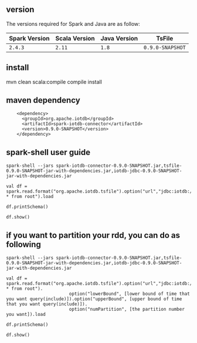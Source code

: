 <!--

    Licensed to the Apache Software Foundation (ASF) under one
    or more contributor license agreements.  See the NOTICE file
    distributed with this work for additional information
    regarding copyright ownership.  The ASF licenses this file
    to you under the Apache License, Version 2.0 (the
    "License"); you may not use this file except in compliance
    with the License.  You may obtain a copy of the License at

        http://www.apache.org/licenses/LICENSE-2.0

    Unless required by applicable law or agreed to in writing,
    software distributed under the License is distributed on an
    "AS IS" BASIS, WITHOUT WARRANTIES OR CONDITIONS OF ANY
    KIND, either express or implied.  See the License for the
    specific language governing permissions and limitations
    under the License.

-->
## version

The versions required for Spark and Java are as follow:

| Spark Version | Scala Version | Java Version | TsFile |
| ------------- | ------------- | ------------ |------------ |
| `2.4.3`        | `2.11`        | `1.8`        | `0.9.0-SNAPSHOT`|


## install
mvn clean scala:compile compile install


## maven dependency

```
    <dependency>
      <groupId>org.apache.iotdb</groupId>
      <artifactId>spark-iotdb-connector</artifactId>
      <version>0.9.0-SNAPSHOT</version>
    </dependency>
```


## spark-shell user guide

```
spark-shell --jars spark-iotdb-connector-0.9.0-SNAPSHOT.jar,tsfile-0.9.0-SNAPSHOT-jar-with-dependencies.jar,iotdb-jdbc-0.9.0-SNAPSHOT-jar-with-dependencies.jar

val df = spark.read.format("org.apache.iotdb.tsfile").option("url","jdbc:iotdb://127.0.0.1:6667/").option("sql","select * from root").load

df.printSchema()

df.show()
```

## if you want to partition your rdd, you can do as following
```
spark-shell --jars spark-iotdb-connector-0.9.0-SNAPSHOT.jar,tsfile-0.9.0-SNAPSHOT-jar-with-dependencies.jar,iotdb-jdbc-0.9.0-SNAPSHOT-jar-with-dependencies.jar

val df = spark.read.format("org.apache.iotdb.tsfile").option("url","jdbc:iotdb://127.0.0.1:6667/").option("sql","select * from root").
                        option("lowerBound", [lower bound of time that you want query(include)]).option("upperBound", [upper bound of time that you want query(include)]).
                        option("numPartition", [the partition number you want]).load

df.printSchema()

df.show()
```